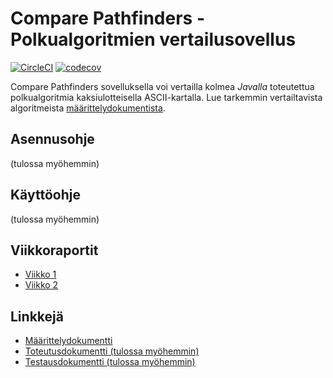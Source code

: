 # Compare Pathfinders - Polkualgoritmien vertailusovellus

[![CircleCI](https://circleci.com/gh/jsalojuuri/compare-pathfinders.svg?style=svg)](https://circleci.com/gh/jsalojuuri/compare-pathfinders)
[![codecov](https://codecov.io/gh/jsalojuuri/compare-pathfinders/branch/master/graph/badge.svg)](https://codecov.io/gh/jsalojuuri/compare-pathfinders)

Compare Pathfinders sovelluksella voi vertailla kolmea *Javalla* toteutettua polkualgoritmia kaksiulotteisella ASCII-kartalla. Lue tarkemmin vertailtavista algoritmeista [määrittelydokumentista](./documentation/definition.md).

## Asennusohje

(tulossa myöhemmin)

## Käyttöohje

(tulossa myöhemmin)

## Viikkoraportit

* [Viikko 1](./documentation/weeklyreport1.md)
* [Viikko 2](./documentation/weeklyreport2.md)

## Linkkejä

* [Määrittelydokumentti](./documentation/definition.md)
* [Toteutusdokumentti (tulossa myöhemmin)](./documentation/implementation.md)
* [Testausdokumentti (tulossa myöhemmin)](./documentation/testing.md)

